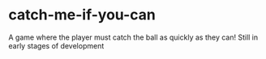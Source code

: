 # catch-me-if-you-can

A game where the player must catch the ball as quickly as they can! Still in early stages of development

